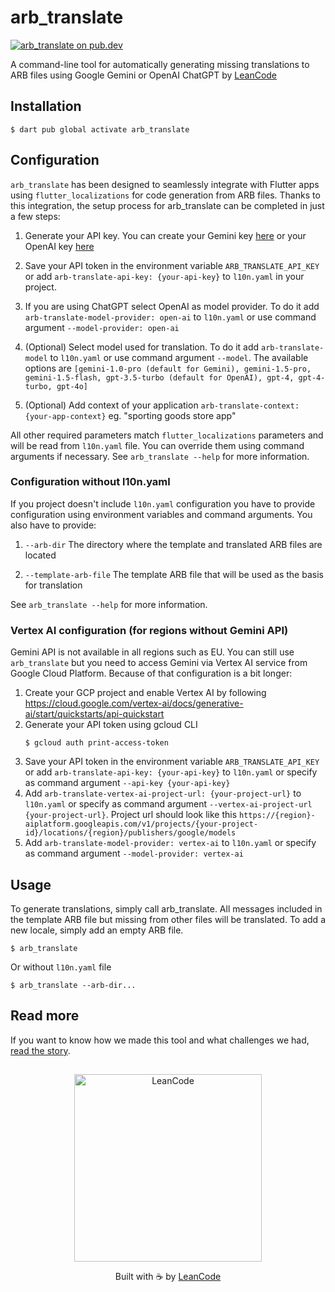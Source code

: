 # arb_translate

[![arb_translate on pub.dev][pub_badge]][pub_link]

A command-line tool for automatically generating missing translations to ARB
files using Google Gemini or OpenAI ChatGPT by
[LeanCode](https://leancode.co/?utm_source=readme&utm_medium=arb_translate_package)

## Installation

```console
$ dart pub global activate arb_translate
```

## Configuration

`arb_translate` has been designed to seamlessly integrate with Flutter apps
using `flutter_localizations` for code generation from ARB files. Thanks to this
integration, the setup process for arb_translate can be completed in just a few
steps:

1. Generate your API key. You can create your Gemini key
   [here](https://makersuite.google.com/app/apikey) or your OpenAI key
   [here](https://platform.openai.com/api-keys)

2. Save your API token in the environment variable `ARB_TRANSLATE_API_KEY` or
   add `arb-translate-api-key: {your-api-key}` to `l10n.yaml` in your project.

3. If you are using ChatGPT select OpenAI as model provider. To do it add
   `arb-translate-model-provider: open-ai` to `l10n.yaml` or use command
   argument `--model-provider: open-ai`

4. (Optional) Select model used for translation. To do it add
   `arb-translate-model` to `l10n.yaml` or use command argument `--model`. The available options are `[gemini-1.0-pro (default for Gemini), gemini-1.5-pro, gemini-1.5-flash, gpt-3.5-turbo (default for OpenAI), gpt-4, gpt-4-turbo, gpt-4o]`

5. (Optional) Add context of your application
   `arb-translate-context: {your-app-context}` eg. "sporting goods store app"

All other required parameters match `flutter_localizations` parameters and will
be read from `l10n.yaml` file. You can override them using command arguments if
necessary. See `arb_translate --help` for more information.

### Configuration without l10n.yaml
If you project doesn't include `l10n.yaml` configuration you have to provide
configuration using environment variables and command arguments. You also have
to provide:

1. `--arb-dir` The directory where the template and translated ARB files are
   located

2. `--template-arb-file` The template ARB file that will be used as the basis
   for translation

See `arb_translate --help` for more information.

### Vertex AI configuration (for regions without Gemini API)

Gemini API is not available in all regions such as EU. You can still use
`arb_translate` but you need to access Gemini via Vertex AI service from Google
Cloud Platform. Because of that configuration is a bit longer:

1. Create your GCP project and enable Vertex AI by following
   https://cloud.google.com/vertex-ai/docs/generative-ai/start/quickstarts/api-quickstart
2. Generate your API token using gcloud CLI
   ```console
   $ gcloud auth print-access-token
   ```
3. Save your API token in the environment variable `ARB_TRANSLATE_API_KEY` or
   add `arb-translate-api-key: {your-api-key}` to `l10n.yaml` or specify as
   command argument `--api-key {your-api-key}`
4. Add `arb-translate-vertex-ai-project-url: {your-project-url}` to `l10n.yaml`
   or specify as command argument `--vertex-ai-project-url {your-project-url}`.
   Project url should look like this
   `https://{region}-aiplatform.googleapis.com/v1/projects/{your-project-id}/locations/{region}/publishers/google/models`
5. Add `arb-translate-model-provider: vertex-ai` to `l10n.yaml` or specify as
   command argument `--model-provider: vertex-ai`

## Usage
To generate translations, simply call arb_translate. All messages included in
the template ARB file but missing from other files will be translated. To add a
new locale, simply add an empty ARB file.

```console
$ arb_translate
```

Or without `l10n.yaml` file

```console
$ arb_translate --arb-dir...
```

[pub_badge]: https://img.shields.io/pub/v/arb_translate.svg
[pub_link]: https://pub.dartlang.org/packages/arb_translate

## Read more
If you want to know how we made this tool and what challenges we had,
[read the story](https://leancode.co/blog/flutter-app-localization-with-ai?utm_source=readme&utm_medium=arb_translate_package).

##

<p align="center">
   <a href="https://leancode.co/?utm_source=readme&utm_medium=arb_translate_package">
      <img alt="LeanCode" src="https://leancodepublic.blob.core.windows.net/public/wide.png" width="300"/>
   </a>
   <p align="center">
   Built with ☕️ by <a href="https://leancode.co/?utm_source=readme&utm_medium=arb_translate_package">LeanCode</a>
   </p>
</p>
